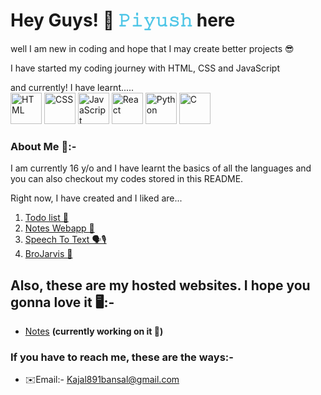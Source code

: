 # <h1>Hey Guys! 👋 <span style="color: #4fc6e7ff;">𝙿𝚒𝚢𝚞𝚜𝚑 </span>here</h1>

well I am new in coding and hope that I may create better projects 😎

I have started my coding journey with HTML, CSS and JavaScript

and currently! I have learnt.....<br>
<img src="https://github.com/user-attachments/assets/fb172c22-cd1c-4eda-877c-37a1e9c527ff" alt="HTML" width="50px" height="50px">
<img src="https://github.com/user-attachments/assets/159cba98-16cd-45f5-af2c-c2936d6d3217" alt="CSS" width="50px" height="50px">
<img src="https://github.com/user-attachments/assets/74a175f0-fc4c-4252-9ba5-3fd1f0a92c17" alt="JavaScript" width="50px" height="50px">
<img src="https://github.com/user-attachments/assets/983ff609-daba-4829-adf0-3770b83e557c" alt="React" width="50px" height="50px">
<img src="https://github.com/user-attachments/assets/4c5e6f43-472e-4ab7-827a-1a906e497263" alt="Python" width="50px" height="50px">
<img src="https://github.com/user-attachments/assets/5c9683ed-2015-4bd5-9d0c-bd0d0609d5b1" alt="C" width="50px" height="50px">

### About Me 🚀:-
I am currently 16 y/o and I have learnt the basics of all the languages and you can also checkout my codes stored in this README.


Right now, I have created and I liked are...
1. <a href="https://github.com/Piyush-bansaI/My-portfolio/tree/main/Project-2">Todo list 📑</a>
2. <a href="https://github.com/Piyush-bansaI/My-portfolio/tree/main/Project-3">Notes Webapp 📒</a>
3. <a href="">Speech To Text 🗣️🎙️</a>
4. <a href="">BroJarvis 🤖</a>

## Also, these are my hosted websites. I hope you gonna love it 🖥️:-
<ul>
  <li>
      <a href="https://my-portfolio-seven-chi-22.vercel.app/">Notes</a> <b>(currently working on it 🔧)</b>
  </li>
</ul>

### If you have to reach me, these are the ways:-
* ✉️Email:- <a href="Kajal891bansal@gmail.com" target="_blank">Kajal891bansal@gmail.com</a>
